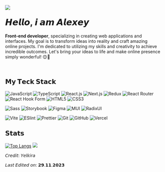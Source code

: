 <img align="left" src="https://orhun.dev/img/crow.png">

# 𝙃𝙚𝙡𝙡𝙤, 𝙞 𝙖𝙢 𝘼𝙡𝙚𝙭𝙚𝙮

 **Front-end developer**, specializing in creating web applications and interfaces. My goal is to transform ideas into reality and craft amazing online projects. I'm dedicated to utilizing my skills and creativity to achieve incredible outcomes. Let's bring your ideas to life and make online presence simply wonderful! 😊🚀

<br>

## 𝗠𝘆 𝗧𝗲𝗰𝗸 𝗦𝘁𝗮𝗰𝗸

![JavaScript](https://img.shields.io/badge/-JavaScript-%23F7DF1C?style=flat-square&logo=javascript&logoColor=000000&labelColor=%23F7DF1C&color=%23FFCE5A)
![TypeScript](https://img.shields.io/badge/-TypeScript-007ACC?style=flat-square&logo=typescript&logoColor=white)
![React.js](https://img.shields.io/badge/-React.js-%23282C34?style=flat-square&logo=react)
![Next.js](https://img.shields.io/badge/-Next.js-%23000000?style=flat-square&logo=nextdotjs)
![Redux](https://img.shields.io/badge/redux-%23593d88.svg?style=flat&logo=redux&logoColor=white)
![React Router](https://img.shields.io/badge/React_Router-CA4245?style=flat&logo&logo=react-router&logoColor=white)
![React Hook Form](https://img.shields.io/badge/React%20Hook%20Form-%23EC5990.svg?style=flat&logo&logo=reacthookform&logoColor=white)
![HTML5](https://img.shields.io/badge/-HTML5-%23E44D27?style=flat-square&logo=html5&logoColor=ffffff)
![CSS3](https://img.shields.io/badge/-CSS3-%231572B6?style=flat-square&logo=css3)

![Sass](https://img.shields.io/badge/-Sass-%23CC6699?style=flat-square&logo=sass&logoColor=ffffff)
![Storybook](https://img.shields.io/badge/-Storybook-FF4785?style=flat&logo=storybook&logoColor=white)
![Figma](https://img.shields.io/badge/-Figma-0A1A2F?style=flat&logo=figma)
![MUI](https://img.shields.io/badge/MUI-%230081CB.svg?style=flat&logo=mui&logoColor=white) 
![RadixUI](https://img.shields.io/badge/Radix-090909?style=logo&logo=RadixUI&logoColor=white)

![Vite](https://img.shields.io/badge/-Vite-%23646CFF?style=flat-square&logo=vite&logoColor=ffffff)
![ESlint](https://img.shields.io/badge/-ESLint-%234B32C3?style=flat-square&logo=eslint)
![Prettier](https://img.shields.io/badge/-Prettier-%23F7B93E?style=flat-square&logo=prettier&logoColor=ffffff)
![Git](https://img.shields.io/badge/-Git-%23F05032?style=flat-square&logo=git&logoColor=%23ffffff)
![GitHub](https://img.shields.io/badge/github-%23121011.svg?style=flat&logo=github&logoColor=white)
![Vercel](https://img.shields.io/badge/-Vercel-%23ffffff?style=flat-square&logo=vercel&logoColor=000000)

## 𝗦𝘁𝗮𝘁𝘀
[![Top Langs](https://github-readme-stats.vercel.app/api/top-langs/?username=Yelkira&layout=compact)](https://github.com/Yelkira/github-readme-stats) 
![](https://github-profile-summary-cards.vercel.app/api/cards/profile-details?username=Yelkira&theme=solarized_dark)

𝘊𝘳𝘦𝘥𝘪𝘵: 𝘠𝘦𝘭𝘬𝘪𝘳𝘢

𝘓𝘢𝘴𝘵 𝘌𝘥𝘪𝘵𝘦𝘥 𝘰𝘯: 𝟮𝟵.𝟭𝟭.𝟮𝟬𝟮𝟯
